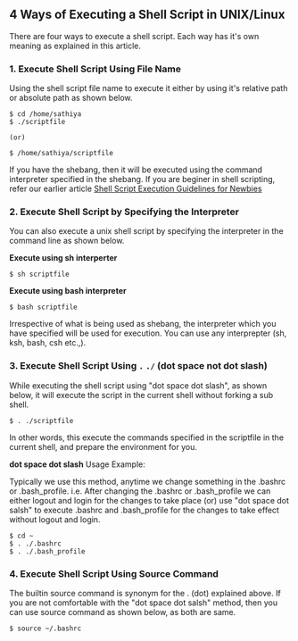 ## 4 Ways of Executing a Shell Script in UNIX/Linux
There are four ways to execute a shell script. Each way has it's own meaning as explained in this article.

### 1. Execute Shell Script Using File Name
Using the shell script file name to execute it either by using it's relative path or absolute path as shown below.

	$ cd /home/sathiya
	$ ./scriptfile

	(or)

	$ /home/sathiya/scriptfile

If you have the shebang, then it will be executed using the command interpreter specified in the shebang. If you are beginer in shell scripting, refer our earlier article [Shell Script Execution Guidelines for Newbies](http://www.thegeekstuff.com/2010/01/shell-script-execution-guidelines-for-newbies/) 

### 2. Execute Shell Script by Specifying the Interpreter
You can also execute a unix shell script by specifying the interpreter in the command line as shown below.

**Execute using sh interperter**
	
	$ sh scriptfile

**Execute using bash interpreter**

	$ bash scriptfile

Irrespective of what is being used as shebang, the interpreter which you have specified will be used for execution. You can use any interprepter (sh, ksh, bash, csh etc.,).

### 3. Execute Shell Script Using `.` `./` (dot space not dot slash)
While executing the shell script using "dot space dot slash", as shown below, it will execute the script in the current shell without forking a sub shell.

	$ . ./scriptfile

In other words, this execute the commands specified in the scriptfile in the current shell, and prepare the environment for you.

**dot space dot slash** Usage Example:

Typically we use this method, anytime we change something in the .bashrc or .bash_profile. i.e. After changing the .bashrc or .bash_profile we can either logout and login for the changes to take place (or) use "dot space dot salsh" to execute .bashrc and .bash_profile for the changes to take effect without logout and login.

	$ cd ~
	$ . ./.bashrc
	$ . ./.bash_profile

### 4. Execute Shell Script Using Source Command
The builtin source command is synonym for the . (dot) explained above. If you are not comfortable with the "dot space dot salsh" method, then you can use source command as shown below, as both are same.

	$ source ~/.bashrc

